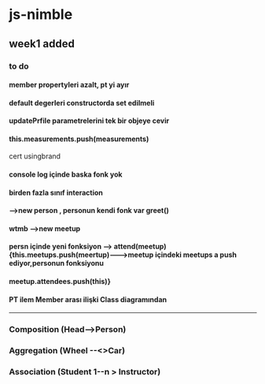 # js-nimble
## week1 added
 
### to do
#### member propertyleri azalt, pt yi ayır
#### default degerleri constructorda set edilmeli
#### updatePrfile parametrelerini tek bir objeye cevir
#### this.measurements.push(measurements)
 cert
 usingbrand
#### console log içinde baska fonk yok
#### birden fazla sınıf interaction
####    -->new person , personun kendi fonk var greet()
####    wtmb -->new meetup
####    persn içinde yeni fonksiyon --> attend(meetup){this.meetups.push(meertup)--->meetup içindeki meetups a push ediyor,personun fonksiyonu
####    meetup.attendees.push(this)}
####    PT ilem Member arası ilişki Class diagramından

-----------------
### Composition (Head--<filled>>Person)
### Aggregation (Wheel --<>Car)
### Association (Student 1--n > Instructor)

